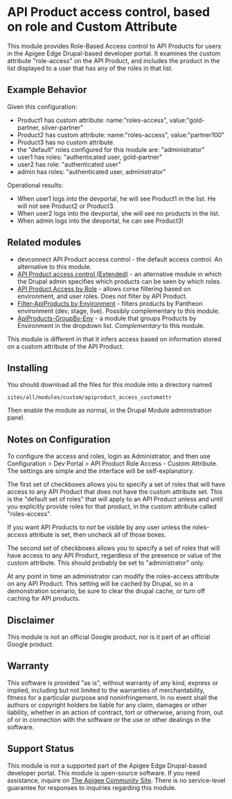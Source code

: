 # API Product access control, based on role and Custom Attribute

This module provides Role-Based Access control to API Products for users in the Apigee
Edge Drupal-based developer portal. It examines the custom attribute "role-access" on the API Product,
and includes the product in the list displayed to a user that has  any of the roles in that list.

## Example Behavior

Given this configuration:

* Product1 has custom attribute: name:"roles-access", value:"gold-partner, silver-partner"
* Product2 has custom attribute: name:"roles-access", value:"partner100"
* Product3 has no custom attribute.
* the "default" roles configured for this module are: "administrator"
* user1 has roles: "authenticated user, gold-partner"
* user2 has role: "authenticated user"
* admin has roles: "authenticated user, administrator"

Operational results:

* When user1 logs into the devportal, he will see Product1 in the list.  He will not see Product2 or Product3.
* When user2 logs into the devportal, she will see no products in the list.
* When admin logs into the devportal, he can see Product3!



## Related modules

* devconnect API Product access control - the default access control. An alternative to this module.
* [API Product access control (Extended)](https://github.com/DinoChiesa/Edge-DevPortal-ApiProducts-Access-Extended) - an alternative module in which the Drupal admin specifies which products can be seen by which roles.
* [API Product Access by Role](https://github.com/DinoChiesa/Edge-DevPortal-Filter-ApiProducts-ByRole) - allows corse filtering based on environment, and user roles. Does not filter by API Product.
* [Filter-ApiProducts by Environment](https://github.com/DinoChiesa/Edge-DevPortal-Filter-ApiProducts) - filters products by Pantheon environment (dev, stage, live). Possibly complementary to this module.
* [ApiProducts-GroupBy-Env](https://github.com/DinoChiesa/Edge-DevPortal-ApiProducts-GroupBy-Env) - a module that groups Products by Environment in the dropdown list.  _Complementary_ to this module.

This module is different in that it infers access based on information stored on a custom attribute of the API Product.


## Installing

You should download all the files for this module into a directory named
```
sites/all/modules/custom/apiproduct_access_customattr
```
Then enable the module as normal,
in the Drupal Module administration panel.


## Notes on Configuration

To configure the access and roles, login as Administrator, and then use
Configuration > Dev Portal > API Product Role Access - Custom Attribute.
The settings are simple and the interface will be self-explanatory.

The first set of checkboxes allows you to specify a set of roles that will
have access to any API Product that does not have the custom attribute
set. This is the "default set of roles" that will apply to an API
Product unless and until you explicitly provide roles for that product,
in the custom attribute called "roles-access".

If you want API Products to _not_ be visible by any user unless the
roles-access attribute is set, then uncheck all of those boxes.


The second set of checkboxes allows you to specify a set of roles that
will have access to any API Product, regardless of the presence or value
of the custom attribute. This should probably be set to "administrator"
only.

At any point in time an administrator can modify the roles-access
attribute on any API Product. This setting will be cached by Drupal, so
in a demonstration scenario, be sure to clear the drupal cache, or turn
off caching for API products.


## Disclaimer

This module is not an official Google product, nor is it part of an official Google product.


## Warranty

This software is provided "as is", without warranty of any kind, express or implied,
including but not limited to the warranties of merchantability, fitness for a particular
purpose and noninfringement. In no event shall the authors or copyright holders be
liable for any claim, damages or other liability, whether in an action of contract, tort
or otherwise, arising from, out of or in connection with the software or the use or
other dealings in the software.

## Support Status

This module is not a supported part of the Apigee Edge Drupal-based developer portal.
This module is open-source software. If you need assistance, inquire on
[The Apigee Community Site](https://community.apigee.com).  There is no service-level
guarantee for responses to inquiries regarding this module.
